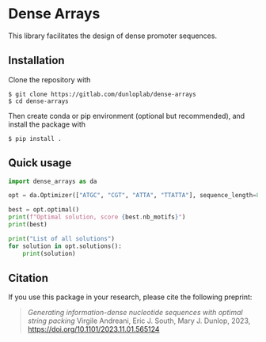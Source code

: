 # Dense Arrays

This library facilitates the design of dense promoter sequences.

## Installation

Clone the repository with

```
$ git clone https://gitlab.com/dunloplab/dense-arrays
$ cd dense-arrays
```

Then create conda or pip environment (optional but recommended), and install the package with

```
$ pip install .
```

## Quick usage

``` python
import dense_arrays as da

opt = da.Optimizer(["ATGC", "CGT", "ATTA", "TTATTA"], sequence_length=8)

best = opt.optimal()
print(f"Optimal solution, score {best.nb_motifs}")
print(best)

print("List of all solutions")
for solution in opt.solutions():
    print(solution)
```

## Citation

If you use this package in your research, please cite the following preprint:

> *Generating information-dense nucleotide sequences with optimal string packing* Virgile Andreani, Eric J. South, Mary J. Dunlop, 2023, https://doi.org/10.1101/2023.11.01.565124
